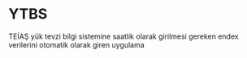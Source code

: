 # YTBS
TEİAŞ yük tevzi bilgi sistemine saatlik olarak girilmesi gereken endex verilerini otomatik olarak giren uygulama

